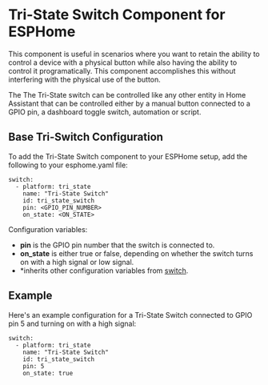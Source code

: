 # Tri-State Switch Component for ESPHome
This component is useful in scenarios where you want to retain the ability to control a device with a physical button while also having the ability to control it programatically.  This component accomplishes this without interfering with the physical use of the button.

The The Tri-State switch can be controlled like any other entity in Home Assistant that can be controlled either by a manual button connected to a GPIO pin, a dashboard toggle switch, automation or script.


## Base Tri-Switch Configuration
To add the Tri-State Switch component to your ESPHome setup, add the following to your esphome.yaml file:

```
switch:
  - platform: tri_state
    name: "Tri-State Switch"
    id: tri_state_switch
    pin: <GPIO_PIN_NUMBER>
    on_state: <ON_STATE>
```

Configuration variables:

  - **pin** is the GPIO pin number that the switch is connected to.  
  - **on_state** is either true or false, depending on whether the switch turns on with a high signal or low signal.  
  - *inherits other configuration variables from <a href="https://esphome.io/components/switch/index.html">switch</a>.

## Example

Here's an example configuration for a Tri-State Switch connected to GPIO pin 5 and turning on with a high signal:

```
switch:
  - platform: tri_state
    name: "Tri-State Switch"
    id: tri_state_switch
    pin: 5
    on_state: true
```
